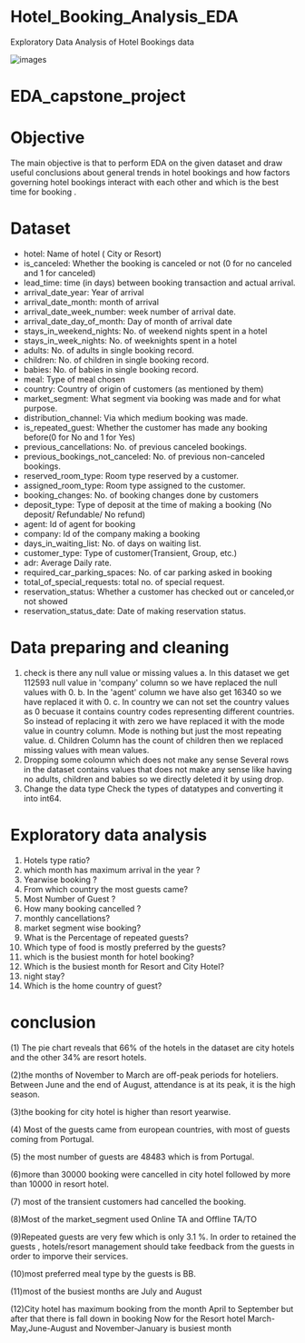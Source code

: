 # Hotel_Booking_Analysis_EDA
Exploratory Data Analysis of Hotel Bookings data

![images](https://github.com/EPPALAPALLYSAIVEEKSHITH/Hotel_Booking_Analysis_EDA/assets/97826051/2ba01d48-9703-462e-9bc4-09d85113f57b)
# EDA_capstone_project

# Objective
The main objective is that to perform EDA on the given dataset and draw useful conclusions about general trends in hotel bookings and how factors governing hotel bookings interact with each other and which is the best time for booking .

# Dataset

- hotel: Name of hotel ( City or Resort)
- is_canceled: Whether the booking is canceled or not (0 for no canceled and 1 for canceled)
- lead_time: time (in days) between booking transaction and actual arrival.
- arrival_date_year: Year of arrival
- arrival_date_month: month of arrival
- arrival_date_week_number: week number of arrival date.
- arrival_date_day_of_month: Day of month of arrival date
- stays_in_weekend_nights: No. of weekend nights spent in a hotel
- stays_in_week_nights: No. of weeknights spent in a hotel
- adults: No. of adults in single booking record.
- children: No. of children in single booking record.
- babies: No. of babies in single booking record.
- meal: Type of meal chosen
- country: Country of origin of customers (as mentioned by them)
- market_segment: What segment via booking was made and for what purpose.
- distribution_channel: Via which medium booking was made.
- is_repeated_guest: Whether the customer has made any booking before(0 for No and 1 for Yes)
- previous_cancellations: No. of previous canceled bookings.
- previous_bookings_not_canceled: No. of previous non-canceled bookings.
- reserved_room_type: Room type reserved by a customer.
- assigned_room_type: Room type assigned to the customer.
- booking_changes: No. of booking changes done by customers
- deposit_type: Type of deposit at the time of making a booking (No deposit/ Refundable/ No refund)
- agent: Id of agent for booking
- company: Id of the company making a booking
- days_in_waiting_list: No. of days on waiting list.
- customer_type: Type of customer(Transient, Group, etc.)
- adr: Average Daily rate.
- required_car_parking_spaces: No. of car parking asked in booking
- total_of_special_requests: total no. of special request.
- reservation_status: Whether a customer has checked out or canceled,or not showed
- reservation_status_date: Date of making reservation status.

# Data preparing and cleaning
1. check is there any null value or missing values
 a. In this dataset we get 112593 null value in 'company' column so we have replaced the null values with 0.
 b. In the 'agent' column we have also get 16340 so we have replaced it with 0.
 c. In country we can not set the country values as 0 becuase it contains country codes representing different countries. So instead of replacing it with zero we have     replaced it with the mode value in country column. Mode is nothing but just the most repeating value. 
 d. Children Column has the count of children then we replaced missing values with mean values.
2. Dropping some coloumn which does not make any sense Several rows in the dataset contains values that does not make any sense like having no adults, children and babies so we directly deleted it by using drop.
3. Change the data type Check the types of datatypes and converting it into int64.

# Exploratory data analysis
1) Hotels type ratio?
2) which month has maximum arrival in the year ?
3) Yearwise booking ?
4) From which country the most guests came?
5) Most Number of Guest ?
6) How many booking cancelled ?
7) monthly cancellations?
8) market segment wise booking?
9) What is the Percentage of repeated guests?
10) Which type of food is mostly preferred by the guests?
11) which is the busiest month for hotel booking?
12) Which is the busiest month for Resort and City Hotel?
13) night stay?
14) Which is the home country of guest?


# conclusion
(1) The pie chart reveals that 66% of the hotels in the dataset are city hotels and the other 34% are resort hotels.

(2)the months of November to March are off-peak periods for hoteliers. Between June and the end of August, attendance is at its peak, it is the high season.

(3)the booking for city hotel is higher than resort yearwise.

(4) Most of the guests came from european countries, with most of guests coming from Portugal.

(5) the most number of guests are 48483 which is from Portugal.

(6)more than 30000 booking were cancelled in city hotel followed by more than 10000 in resort hotel.

(7) most of the transient customers had cancelled the booking.

(8)Most of the market_segment used Online TA and Offline TA/TO

(9)Repeated guests are very few which is only 3.1 %. In order to retained the guests , hotels/resort management should take feedback from the guests in order to imporve their services.

(10)most preferred meal type by the guests is BB.

(11)most of the busiest months are July and August

(12)City hotel has maximum booking from the month April to September but after that there is fall down in booking Now for the Resort hotel March-May,June-August and November-January is busiest month
